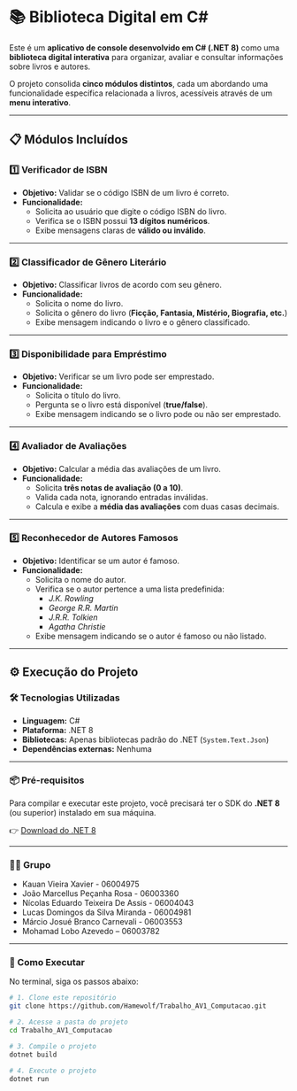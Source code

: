 # 📚 Biblioteca Digital em C#  

Este é um **aplicativo de console desenvolvido em C# (.NET 8)** como uma **biblioteca digital interativa** para organizar, avaliar e consultar informações sobre livros e autores.  

O projeto consolida **cinco módulos distintos**, cada um abordando uma funcionalidade específica relacionada a livros, acessíveis através de um **menu interativo**.  

---

## 📋 Módulos Incluídos  

### 1️⃣ Verificador de ISBN  
- **Objetivo:** Validar se o código ISBN de um livro é correto.  
- **Funcionalidade:**  
  - Solicita ao usuário que digite o código ISBN do livro.  
  - Verifica se o ISBN possui **13 dígitos numéricos**.  
  - Exibe mensagens claras de **válido ou inválido**.  

---

### 2️⃣ Classificador de Gênero Literário  
- **Objetivo:** Classificar livros de acordo com seu gênero.  
- **Funcionalidade:**  
  - Solicita o nome do livro.  
  - Solicita o gênero do livro (**Ficção, Fantasia, Mistério, Biografia, etc.**)  
  - Exibe mensagem indicando o livro e o gênero classificado.  

---

### 3️⃣ Disponibilidade para Empréstimo  
- **Objetivo:** Verificar se um livro pode ser emprestado.  
- **Funcionalidade:**  
  - Solicita o título do livro.  
  - Pergunta se o livro está disponível (**true/false**).  
  - Exibe mensagem indicando se o livro pode ou não ser emprestado.  

---

### 4️⃣ Avaliador de Avaliações  
- **Objetivo:** Calcular a média das avaliações de um livro.  
- **Funcionalidade:**  
  - Solicita **três notas de avaliação (0 a 10)**.  
  - Valida cada nota, ignorando entradas inválidas.  
  - Calcula e exibe a **média das avaliações** com duas casas decimais.  

---

### 5️⃣ Reconhecedor de Autores Famosos  
- **Objetivo:** Identificar se um autor é famoso.  
- **Funcionalidade:**  
  - Solicita o nome do autor.  
  - Verifica se o autor pertence a uma lista predefinida:  
    - *J.K. Rowling*  
    - *George R.R. Martin*  
    - *J.R.R. Tolkien*  
    - *Agatha Christie*  
  - Exibe mensagem indicando se o autor é famoso ou não listado.  

---

## ⚙️ Execução do Projeto  

### 🛠️ Tecnologias Utilizadas  
- **Linguagem:** C#  
- **Plataforma:** .NET 8  
- **Bibliotecas:** Apenas bibliotecas padrão do .NET (`System.Text.Json`)  
- **Dependências externas:** Nenhuma  

---

### 📦 Pré-requisitos  
Para compilar e executar este projeto, você precisará ter o SDK do **.NET 8** (ou superior) instalado em sua máquina.  

👉 [Download do .NET 8](https://dotnet.microsoft.com/pt-br/download/dotnet/8.0)  

---

### 👨‍🏫 Grupo

- Kauan Vieira Xavier - 06004975
- João Marcellus Peçanha Rosa - 06003360
- Nícolas Eduardo Teixeira De Assis - 06004043
- Lucas Domingos da Silva Miranda - 06004981
- Márcio Josué Branco Carnevali - 06003553
- Mohamad Lobo Azevedo – 06003782

---

### 🚀 Como Executar  

No terminal, siga os passos abaixo:  

```bash
# 1. Clone este repositório
git clone https://github.com/Hamewolf/Trabalho_AV1_Computacao.git

# 2. Acesse a pasta do projeto
cd Trabalho_AV1_Computacao

# 3. Compile o projeto
dotnet build

# 4. Execute o projeto
dotnet run
